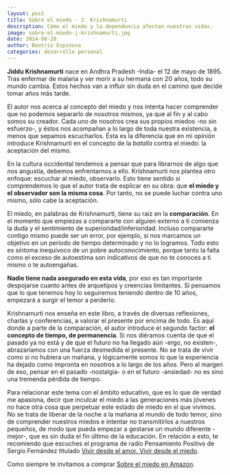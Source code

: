 ```yaml
---
layout: post
title: Sobre el miedo - J. Krishnamurti
description: Cómo el miedo y la dependencia afectan nuestras vidas.
image: sobre-el-miedo-j-krishnamurti.jpg
date: 2014-06-28
author: Beatriz Espinosa
categories: desarrollo personal
---
```


**Jiddu Krishnamurti** nace en Andhra Pradesh -India- el 12 de mayo de 1895.
Tras enfermar de malaria y ver morir a su hermana con 20 años, todo su mundo
cambia. Estos hechos van a influir sin duda en el camino que decide tomar años
más tarde.

El autor nos acerca al concepto del miedo y nos intenta hacer comprender que no
podemos separarlo de nosotros mismos, ya que al fin y al cabo somos su creador.
Cada uno de nosotros crea sus propios miedos -no sin esfuerzo-, y éstos nos
acompañan a lo largo de toda nuestra existencia, a menos que sepamos
escucharlos. Ésta es la diferencia que en mi opinión introduce Krishnamurti en
el concepto de la *batalla* contra el miedo: la aceptación del mismo.

En la cultura occidental tendemos a pensar que para librarnos de algo que nos
angustia, debemos enfrentarnos a ello. Krishnamurti nos plantea otro enfoque:
escuchar al miedo, observarlo. Esto tiene sentido si comprendemos lo que el
autor trata de explicar en su obra: que **el miedo y el observador son la misma
cosa**. Por tanto, no se puede luchar contra uno mismo, sólo cabe la aceptación.

El miedo, en palabras de Krishnamurti, tiene su raíz en la **comparación**. En
el momento que empiezas a compararte con alguien externo a ti comienza la duda y
el sentimiento de superioridad/inferioridad. Incluso compararte contigo mismo
puede ser un error, por ejemplo, si nos marcamos un objetivo en un periodo de
tiempo determinado y no lo logramos. Todo esto es síntoma inequívoco de un pobre
autoconocimiento, porque tanto la falta como el exceso de autoestima son
indicativos de que no te conoces a ti mismo o te autoengañas.

**Nadie tiene nada asegurado en esta vida**, por eso es tan importante
despojarse cuanto antes de arquetipos y creencias limitantes. Si pensamos que lo
que tenemos hoy lo seguiremos teniendo dentro de 10 años, empezará a surgir el
temor a perderlo.

Krishnamurti nos enseña en este libro, a través de diversas reflexiones, charlas
y conferencias, a valorar el presente por encima de todo. Es aquí donde a parte
de la comparación, el autor introduce el segundo factor: **el concepto de
tiempo, de permanencia**. Si nos diéramos cuenta de que el pasado ya no está y
de que el futuro no ha llegado aún -ergo, no existen-, abrazaríamos con una
fuerza desmedida el presente. No se trata de vivir como si no hubiera un mañana,
y lógicamente somos lo que la experiencia ha dejado como impronta en nosotros a
lo largo de los años. Pero al margen de eso, pensar en el pasado -nostalgia- o
en el futuro -ansiedad- no es sino una tremenda pérdida de tiempo.

Para relacionar este tema con el ámbito educativo, que es lo que de verdad me
apasiona, decir que inculcar el miedo a las generaciones más jóvenes no hace
otra cosa que perpetuar este estado de miedo en el que vivimos. No se trata de
liberar de la noche a la mañana al mundo de todo temor, sino de comprender
nuestros miedos e intentar no transmitirlos a nuestros pequeños, de modo que
pueda empezar a gestarse un mundo diferente -mejor-, que es sin duda el fin
último de la educación. En relación a esto, te recomiendo que escuches el
programa de radio Pensamiento Positivo de Sergio Fernández titulado [Vivir desde
el amor. Vivir desde el miedo][1].

Como siempre te invitamos a comprar [Sobre el miedo en Amazon][2].

[1]: https://www.youtube.com/watch?v=4QZN1YL5BdA.
[2]: http://www.amazon.es/gp/product/8484454894/ref=as_li_ss_tl?ie=UTF8&camp=3626&creative=24822&creativeASIN=8484454894&linkCode=as2&tag=noleesbl09-21
